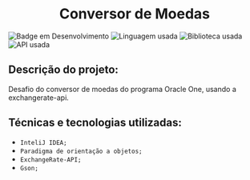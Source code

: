 <h1 align="center"> Conversor de Moedas </h1>

![Badge em Desenvolvimento](https://img.shields.io/badge/STATUS:-FINALIZADO-green?style=for-the-badge)
![Linguagem usada](https://img.shields.io/badge/JAVA:-21-005100?style=for-the-badge)
![Biblioteca usada](https://img.shields.io/badge/Biblioteca:-Gson-3c0064?style=for-the-badge)
![API usada](https://img.shields.io/badge/API:-ExchangeRate-purple?style=for-the-badge)


## Descrição do projeto:

Desafio do conversor de moedas do programa Oracle One, usando a exchangerate-api.

## Técnicas e tecnologias utilizadas:

- ``InteliJ IDEA;``
- ``Paradigma de orientação a objetos;``
- ``ExchangeRate-API;``
- ``Gson;``
